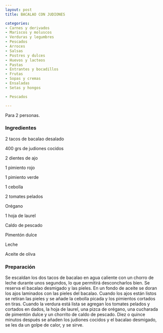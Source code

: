 ```yaml
---
layout: post
title: BACALAO CON JUDIONES

categories:
- Carnes y derivados
- Mariscos y moluscos
- Verduras y legumbres
- Pescados
- Arroces
- Salsas
- Postres y dulces
- Huevos y lacteos
- Pastas
- Entrantes y bocadillos
- Frutas
- Sopas y cremas
- Ensaladas
- Setas y hongos

- Pescados

---
```


Para 2 personas.

<h3>Ingredientes</h3>

2 tacos de bacalao desalado

400 grs de judiones cocidos

2 dientes de ajo

1 pimiento rojo

1 pimiento verde

1 cebolla

2 tomates pelados

Orégano

1 hoja de laurel

Caldo de pescado

Pimentón dulce

Leche

Aceite de oliva

<h3>Preparación</h3>

Se escaldan los dos tacos de bacalao en agua caliente con un chorro de leche durante unos segundos, lo que permitirá desconcharlos bien. Se reserva el bacalao desmigado y las pieles. En un fondo de aceite se doran los ajos laminados con las pieles del bacalao. Cuando los ajos están listos se retiran las pieles y se añade la cebolla picada y los pimientos cortados en tiras. Cuando la verdura está lista se agregan los tomates pelados y cortados en dados, la hoja de laurel, una pizca de orégano, una cucharada de pimentón dulce y un chorrito de caldo de pescado. Diez o quince minutos después se añaden los judiones cocidos y el bacalao desmigado, se les da un golpe de calor, y se sirve.

